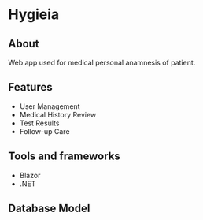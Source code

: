 # Hygieia

## About
Web app used for medical personal anamnesis of patient.
## Features
- User Management
- Medical History Review
- Test Results
- Follow-up Care

## Tools and frameworks
- Blazor
- .NET

## Database Model
